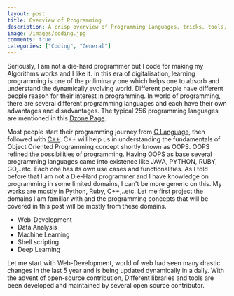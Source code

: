 ```yaml
---
layout: post
title: Overview of Programming
description: A crisp overview of Programming Languages, tricks, tools,..etc. in current days.
image: /images/coding.jpg
comments: true
categories: ["Coding", "General"]
---
```

Seriously, I am not a die-hard programmer but I code for making my Algorithms works and I like it. In this era of digitalisation, learning programming is one of the priliminary one which helps one to absorb and understand the dynamically evolving world. Different people have different people reason for their interest in programming. In world of programming, there are several different programming languages and each have their own advantages and disadvantages. The typical 256 programming languages are mentioned in this [Dzone Page](https://dzone.com/articles/big-list-256-programming).

Most people start their programming journey from [C Language](https://en.wikipedia.org/wiki/C_(programming_language)), then followed with [C++](). C++ will help us in understanding the fundamentals of Object Oriented Programming concept shortly known as OOPS. OOPS refined the possibilities of programming. Having OOPS as base several programming languages came into existence like JAVA, PYTHON, RUBY, GO,..etc. Each one has its own use cases and functionalities. As I told before that I am not a Die-Hard programmer and I have knowledge on programming in some limited domains, I can't be more generic on this. My works are mostly in Python, Ruby, C++,..etc. Let me first project the domains I am familiar with and the programming concepts that will be covered in this post will be mostly from these domains.
<ul>
<li> Web-Development </li>
<li> Data Analysis </li>
<li> Machine Learning </li>
<li> Shell scripting </li>
<li> Deep Learning </li>
</ul>

Let me start with Web-Development, world of web had seen many drastic changes in the last 5 year and is being updated dynamically in a daily. With the advent of open-source contribution, Different libraries and tools are been developed and maintained by several open source contributor. 
